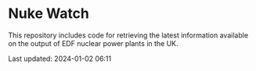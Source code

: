# Nuke Watch

This repository includes code for retrieving the latest information available on the output of EDF nuclear power plants in the UK.

Last updated: 2024-01-02 06:11